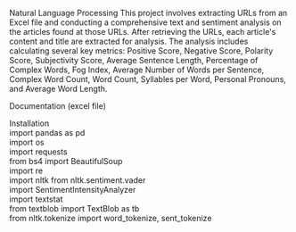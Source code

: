 Natural Language Processing
This project involves extracting URLs from an Excel file and conducting a comprehensive text and sentiment analysis on the articles found at those URLs. After retrieving the URLs, each article's content and title are extracted for analysis. The analysis includes calculating several key metrics: Positive Score, Negative Score, Polarity Score, Subjectivity Score, Average Sentence Length, Percentage of Complex Words, Fog Index, Average Number of Words per Sentence, Complex Word Count, Word Count, Syllables per Word, Personal Pronouns, and Average Word Length.

Documentation
(excel file)

Installation <br>
import pandas as pd <br>
import os <br>
import requests <br>
from bs4 import BeautifulSoup<br>
import re<br>
import nltk from nltk.sentiment.vader<br>
import SentimentIntensityAnalyzer<br>
import textstat<br>
from textblob import TextBlob as tb<br>
from nltk.tokenize import word_tokenize, sent_tokenize
